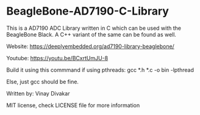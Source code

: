 # BeagleBone-AD7190-C-Library

This is a AD7190 ADC Library written in C which can be used with the BeagleBone Black. A C++ variant of the same can be found as well.

Website: https://deeplyembedded.org/ad7190-library-beaglebone/

Youtube: https://youtu.be/BCxrtUmJU-8

Build it using this commmand if using pthreads: gcc *.h *.c -o bin -lpthread

Else, just gcc should be fine.

Written by: Vinay Divakar

MIT license, check LICENSE file for more information
